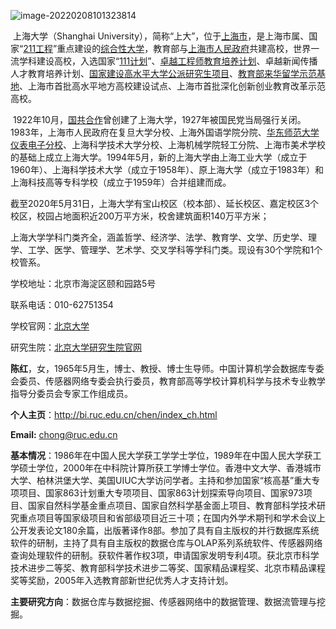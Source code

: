 ![image-20220208101323814](https://gitee.com/jxgitee/pictures/raw/master/img/202202081013904.png)



​         上海大学（Shanghai University），简称“上大”，位于[上海市](https://baike.baidu.com/item/上海市/127743)，是上海市属、国家“[211工程](https://baike.baidu.com/item/211工程/203547)”重点建设的[综合性大学](https://baike.baidu.com/item/综合性大学/5076820)，教育部与[上海市人民政府](https://baike.baidu.com/item/上海市人民政府/8624563)共建高校，世界一流学科建设高校，入选国家“[111计划](https://baike.baidu.com/item/111计划/10958807)”、[卓越工程师教育培养计划](https://baike.baidu.com/item/卓越工程师教育培养计划/4942299)、卓越新闻传播人才教育培养计划、[国家建设高水平大学公派研究生项目](https://baike.baidu.com/item/国家建设高水平大学公派研究生项目/819876)、[教育部来华留学示范基地](https://baike.baidu.com/item/教育部来华留学示范基地/19650396)、上海市首批高水平地方高校建设试点、上海市首批深化创新创业教育改革示范高校。

​         1922年10月，[国共合作](https://baike.baidu.com/item/国共合作/10588)曾创建了上海大学，1927年被国民党当局强行关闭。1983年，上海市人民政府在复旦大学分校、上海外国语学院分院、[华东师范大学仪表电子分校](https://baike.baidu.com/item/华东师范大学仪表电子分校/19723727)、上海科学技术大学分校、上海机械学院轻工分院、上海市美术学校的基础上成立上海大学。1994年5月，新的上海大学由上海工业大学（成立于1960年）、上海科学技术大学（成立于1958年）、原上海大学（成立于1983年）和上海科技高等专科学校（成立于1959年）合并组建而成。 

​         截至2020年5月31日，上海大学有宝山校区（校本部）、延长校区、嘉定校区3个校区，校园占地面积近200万平方米，校舍建筑面积140万平方米； 

​         上海大学学科门类齐全，涵盖哲学、经济学、法学、教育学、文学、历史学、理学、工学、医学、管理学、艺术学、交叉学科等学科门类。现设有30个学院和1个校管系。 





学校地址：北京市海淀区颐和园路5号

联系电话：010-62751354

学校官网：[北京大学](https://www.pku.edu.cn/)

研究生院：[北京大学研究生院官网](https://admission.pku.edu.cn/index.htm)



**陈红**，女，1965年5月生，博士、教授、博士生导师。中国计算机学会数据库专委会委员、传感器网络专委会执行委员，教育部高等学校计算机科学与技术专业教学指导分委员会专家工作组成员。

**个人主页**：http://bi.ruc.edu.cn/chen/index_ch.html

**Email:** chong@ruc.edu.cn

**基本情况**：1986年在中国人民大学获工学学士学位，1989年在中国人民大学获工学硕士学位，2000年在中科院计算所获工学博士学位。香港中文大学、香港城市大学、柏林洪堡大学、美国UIUC大学访问学者。主持和参加国家“核高基”重大专项项目、国家863计划重大专项项目、国家863计划探索导向项目、国家973项目、国家自然科学基金重点项目、国家自然科学基金面上项目、教育部科学技术研究重点项目等国家级项目和省部级项目近三十项；在国内外学术期刊和学术会议上公开发表论文180余篇，出版著译作8部。参加了具有自主版权的并行数据库系统软件的研制，主持了具有自主版权的数据仓库与OLAP系列系统软件、传感器网络查询处理软件的研制。获软件著作权3项，申请国家发明专利4项。获北京市科学技术进步二等奖、教育部科学技术进步二等奖、国家精品课程奖、北京市精品课程奖等奖励，2005年入选教育部新世纪优秀人才支持计划。

**主要研究方向**：数据仓库与数据挖掘、传感器网络中的数据管理、数据流管理与挖掘。



